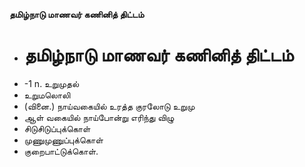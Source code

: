 **தமிழ்நாடு மாணவர் கணினித் திட்டம்**
- # தமிழ்நாடு மாணவர் கணினித் திட்டம்
- -1 n. உறுமுதல்
- உறுமலொலி
- (வினை.) நாய்வகையில் உரத்த குரலோடு உறுமு
- ஆள் வகையில் நாய்போன்று எரிந்து விழு
- சிடுசிடுப்புக்கொள்
- முணுமுணுப்புக்கொள்
- குறைபாட்டுக்கொள்.

